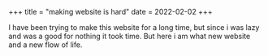 +++
title = "making website is hard"
date = 2022-02-02
+++

I have been trying to make this website for a long time,
but since i was lazy and was a good for nothing it took time. But here 
i am what new website and a new flow of life.